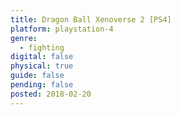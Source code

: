 ```yaml
---
title: Dragon Ball Xenoverse 2 [PS4]
platform: playstation-4
genre:
  - fighting
digital: false
physical: true
guide: false
pending: false
posted: 2018-02-20
---
```

